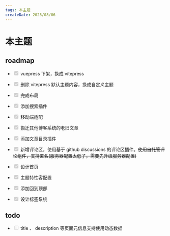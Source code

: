 ```yaml
---
tags: 本主题
createDate: 2025/08/06
---
```


# 本主题

## roadmap

- <input type="checkbox" disabled checked /> vuepress 下架，换成 vitepress

- <input type="checkbox" disabled checked /> 删除 vitepress 默认主题内容，换成自定义主题

- <input type="checkbox" disabled checked /> 完成布局

- <input type="checkbox" disabled checked /> 添加搜索插件

- <input type="checkbox" disabled checked /> 移动端适配

- <input type="checkbox" disabled checked /> 搬迁其他博客系统的老旧文章

- <input type="checkbox" disabled checked /> 添加文章目录插件

- <input type="checkbox" disabled checked /> 新增评论区，使用基于 github discussions 的评论区插件。~~使用自托管评论组件，支持匿名(服务器配置太低了，需要先升级服务器配置)~~

- <input type="checkbox" disabled checked /> 设计首页

- <input type="checkbox" disabled checked /> 主题特性客配置

- <input type="checkbox" disabled checked /> 添加回到顶部

- <input type="checkbox" disabled checked /> 设计标签系统

## todo

- <input type="checkbox" disabled /> title 、 description 等页面元信息支持使用动态数据
